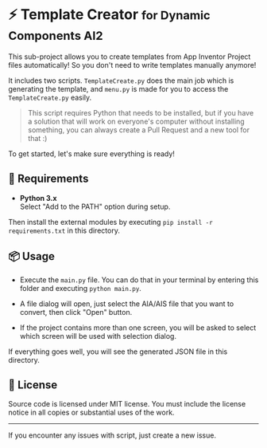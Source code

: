 # ⚡ Template Creator <small>for Dynamic Components AI2</small>
This sub-project allows you to create templates from App Inventor Project files automatically! So you don't need to write templates manually anymore!

It includes two scripts. `TemplateCreate.py` does the main job which is generating the template, and `menu.py` is made for you to access the `TemplateCreate.py` easily.

> This script requires Python that needs to be installed, but if you have a solution that will work on everyone's computer without installing something, you can always create a Pull Request and a new tool for that :)

To get started, let's make sure everything is ready!

## 🚧 Requirements
* **Python 3.x**<br>
Select "Add to the PATH" option during setup.

Then install the external modules by executing `pip install -r requirements.txt` in this directory.

## 📦 Usage

* Execute the `main.py` file. 
  You can do that in your terminal by entering this folder and executing `python main.py`.  

* A file dialog will open, just select the AIA/AIS file that you want to convert, then click "Open" button.

* If the project contains more than one screen, you will be asked to select which screen will be used with selection dialog.

If everything goes well, you will see the generated JSON file in this directory.

## 🏅 License

Source code is licensed under MIT license. You must include the license notice in all copies or substantial uses of the work.

---

If you encounter any issues with script, just create a new issue.
